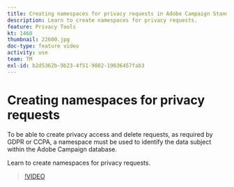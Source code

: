 ```yaml
---
title: Creating namespaces for privacy requests in Adobe Campaign Standard (ACS)
description: Learn to create namespaces for privacy requests.
feature: Privacy Tools
kt: 1460
thumbnail: 22600.jpg
doc-type: feature video
activity: use
team: TM
exl-id: b2d5362b-9b23-4f51-9802-19636457fab3
---
```

# Creating namespaces for privacy requests

To be able to create privacy access and delete requests, as required by GDPR or CCPA, a namespace must be used to identify the data subject within the Adobe Campaign database.

Learn to create namespaces for privacy requests.

>[!VIDEO](https://video.tv.adobe.com/v/22600?quality=12&learn=on)
